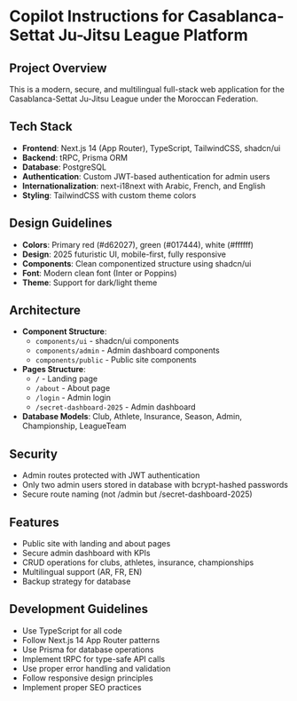 # Copilot Instructions for Casablanca-Settat Ju-Jitsu League Platform

<!-- Use this file to provide workspace-specific custom instructions to Copilot. For more details, visit https://code.visualstudio.com/docs/copilot/copilot-customization#_use-a-githubcopilotinstructionsmd-file -->

## Project Overview
This is a modern, secure, and multilingual full-stack web application for the Casablanca-Settat Ju-Jitsu League under the Moroccan Federation.

## Tech Stack
- **Frontend**: Next.js 14 (App Router), TypeScript, TailwindCSS, shadcn/ui
- **Backend**: tRPC, Prisma ORM
- **Database**: PostgreSQL
- **Authentication**: Custom JWT-based authentication for admin users
- **Internationalization**: next-i18next with Arabic, French, and English
- **Styling**: TailwindCSS with custom theme colors

## Design Guidelines
- **Colors**: Primary red (#d62027), green (#017444), white (#ffffff)
- **Design**: 2025 futuristic UI, mobile-first, fully responsive
- **Components**: Clean componentized structure using shadcn/ui
- **Font**: Modern clean font (Inter or Poppins)
- **Theme**: Support for dark/light theme

## Architecture
- **Component Structure**: 
  - `components/ui` - shadcn/ui components
  - `components/admin` - Admin dashboard components
  - `components/public` - Public site components
- **Pages Structure**:
  - `/` - Landing page
  - `/about` - About page
  - `/login` - Admin login
  - `/secret-dashboard-2025` - Admin dashboard
- **Database Models**: Club, Athlete, Insurance, Season, Admin, Championship, LeagueTeam

## Security
- Admin routes protected with JWT authentication
- Only two admin users stored in database with bcrypt-hashed passwords
- Secure route naming (not /admin but /secret-dashboard-2025)

## Features
- Public site with landing and about pages
- Secure admin dashboard with KPIs
- CRUD operations for clubs, athletes, insurance, championships
- Multilingual support (AR, FR, EN)
- Backup strategy for database

## Development Guidelines
- Use TypeScript for all code
- Follow Next.js 14 App Router patterns
- Use Prisma for database operations
- Implement tRPC for type-safe API calls
- Use proper error handling and validation
- Follow responsive design principles
- Implement proper SEO practices
